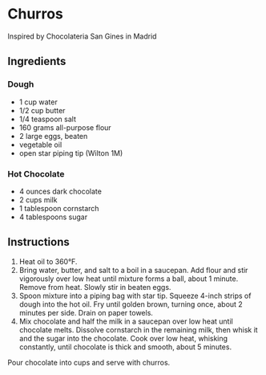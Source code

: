 # Churros

Inspired by Chocolateria San Gines in Madrid

## Ingredients

### Dough

- 1 cup water
- 1/2 cup butter
- 1/4 teaspoon salt
- 160 grams all-purpose flour
- 2 large eggs, beaten
- vegetable oil
- open star piping tip (Wilton 1M)

### Hot Chocolate

- 4 ounces dark chocolate
- 2 cups milk
- 1 tablespoon cornstarch
- 4 tablespoons sugar

## Instructions

1. Heat oil to 360°F.
2. Bring water, butter, and salt to a boil in a saucepan. Add flour and stir vigorously over low heat until mixture forms a ball, about 1 minute. Remove from heat. Slowly stir in beaten eggs.
3. Spoon mixture into a piping bag with star tip. Squeeze 4-inch strips of dough into the hot oil. Fry until golden brown, turning once, about 2 minutes per side. Drain on paper towels.
4. Mix chocolate and half the milk in a saucepan over low heat until chocolate melts. Dissolve cornstarch in the remaining milk, then whisk it and the sugar into the chocolate. Cook over low heat, whisking constantly, until chocolate is thick and smooth, about 5 minutes.

Pour chocolate into cups and serve with churros.
